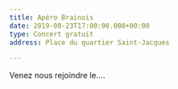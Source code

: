```yaml
---
title: Apéro Brainois
date: 2019-08-23T17:00:00.000+00:00
type: Concert gratuit
address: Place du quartier Saint-Jacques

---
```

Venez nous rejoindre le....